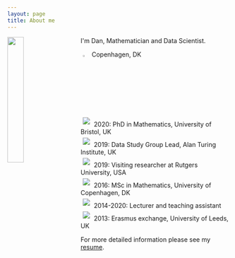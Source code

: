 ```yaml
---
layout: page
title: About me
---
```


<img align="left" src="{{ site.baseurl }}/img/2mt.jpg" style="width:27%; margin-right:30px">

I'm Dan, Mathematician and Data Scientist.

<img src="{{ site.baseurl }}/img/icon-home.png" style="margin:5px; width:3%">Copenhagen, DK<br>
<!--![alt](img/icon-briefcase.png) TBA<br>-->
<img src="{{ site.baseurl }}/img/icon-student.png" style="margin:5px"> 2020: PhD in Mathematics, University of Bristol, UK<br>
<img src="{{ site.baseurl }}/img/icon-data.png" style="margin:5px"> 2019: Data Study Group Lead, Alan Turing Institute, UK<br>
<img src="{{ site.baseurl }}/img/icon-physics.png" style="margin:5px"> 2019: Visiting researcher at Rutgers University, USA<br>
<img src="{{ site.baseurl }}/img/icon-degree.png" style="margin:5px"> 2016: MSc in Mathematics, University of Copenhagen, DK<br>
<img src="{{ site.baseurl }}/img/icon-teaching.png" style="margin:5px"> 2014-2020: Lecturer and teaching assistant<br>
<img src="{{ site.baseurl }}/img/icon-airplane.png" style="margin:5px"> 2013: Erasmus exchange, University of Leeds, UK<br>

For more detailed information please see my [resume](/img/resume.pdf).
